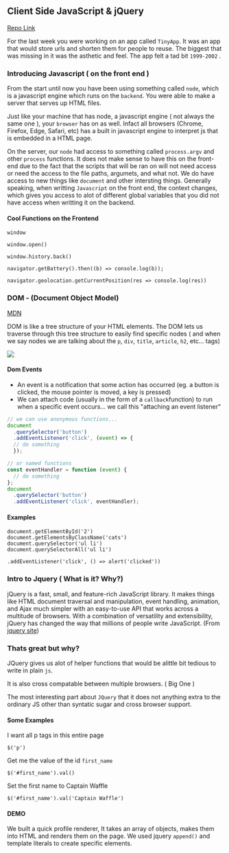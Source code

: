 ## Client Side JavaScript & jQuery

[Repo Link](https://github.com/vasiliy-klimkin/w04d02-jquery)

For the last week you were working on an app called `TinyApp`. It was an app that would store urls and shorten them for people to reuse. The biggest that was missing in it was the asthetic and feel. The app felt a tad bit `1999-2002` .

### Introducing Javascript ( on the front end )

From the start until now you have been using something called `node`, which is a javascript engine which runs on the `backend`. You were able to make a server that serves up HTML files.

Just like your machine that has node, a javascript engine ( not always the
same one ), your `browser` has on as well. Infact all browsers (Chrome,
Firefox, Edge, Safari, etc) has a built in javascript engine to interpret js
that is embedded in a HTML page.

On the server, our `node` had access to something called `process.argv` and other `process` functions. It does not make sense to have this on the front-end due to the fact that the scripts that will be ran on will not need access or need the access to the file paths, argumets, and what not. We do have access to new things like `document` and other intersting things. Generally speaking, when writting `Javascript` on the front end, the context changes, which gives you access to alot of different global variables that you did not have access when writting it on the backend.

#### Cool Functions on the Frontend

`window`

`window.open()`

`window.history.back()`

`navigator.getBattery().then((b) => console.log(b));`

`navigator.geolocation.getCurrentPosition(res => console.log(res))`

### DOM -  (Document Object Model)

[MDN](https://developer.mozilla.org/en-US/docs/Web/API/Document_Object_Model/Introduction)


DOM is like a tree structure of your HTML elements. The DOM lets us traverse through this tree structure to easily find specific nodes ( and when we say nodes we are talking about the `p`, `div`, `title`, `article`, `h2`, etc... tags)

![](https://www.w3schools.com/js/pic_htmltree.gif)

#### Dom Events

- An event is a notification that some action has occurred (eg. a button is clicked, the mouse pointer is moved, a key is pressed)
 - We can attach code (usually in the form of a `callback`function) to run when a specific event occurs... we call this "attaching an event listener"


```js
// we can use anonymous functions...
document
  .querySelector('button')
  .addEventListener('click', (event) => {
  // do something
  });

// or named functions
const eventHandler = function (event) {
  // do something
};
document
  .querySelector('button')
  .addEventListener('click', eventHandler);
```

#### Examples

```
document.getElementById('2')
document.getElementsByClassName('cats')
document.querySelector('ul li')
document.querySelectorAll('ul li')

.addEventListener('click', () => alert('clicked'))
```

### Intro to Jquery ( What is it? Why?)

jQuery is a fast, small, and feature-rich JavaScript library. It makes things like HTML document traversal and manipulation, event handling, animation, and Ajax much simpler with an easy-to-use API that works across a multitude of browsers. With a combination of versatility and extensibility, jQuery has changed the way that millions of people write JavaScript. (From [jquery site](https://jquery.com/))

### Thats great but why?

JQuery gives us alot of helper functions that would be alittle bit tedious to write in plain `js`.

It is also cross compatable between multiple browsers. ( Big One )

The most interesting part about `JQuery` that it does not anything extra to the ordinary JS other than syntatic sugar and cross browser support.

#### Some Examples

I want all p tags in this entire page

`$('p')`

Get me the value of the id `first_name`

`$('#first_name').val()`

Set the first name to Captain Waffle

`$('#first_name').val('Captain Waffle')`


#### DEMO

We built a quick profile renderer, It takes an array of objects, makes them into HTML and renders them on the page. We used jquery `append()` and template literals to create specific elements.
